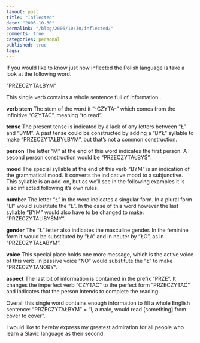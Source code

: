 ```yaml
---
layout: post
title: "Inflected"
date: "2006-10-30"
permalink: "/blog/2006/10/30/inflected/"
comments: true
categories: personal
published: true
tags: 
---
```


If you would like to know just how inflected the Polish language is take a look at the following word.

&#8220;PRZECZYTA&#321;BYM&#8221;

This single verb contains a whole sentence full of information&#8230;

<!-- more -->

<b>verb stem</b>
The stem of the word it &#8220;-CZYTA-&#8221; which comes from the infinitive &#8220;CZYTA&#262;&#8221;, meaning &#8220;to read&#8221;. 

<b>tense</b>
The present tense is indicated by a lack of any letters between &#8220;&#321;&#8221; and &#8220;BYM&#8221;.
A past tense could be constructed by adding a &#8220;BY&#321;&#8221; syllable to make &#8220;PRZECZYTA&#321;BY&#321;BYM&#8221;, but that&#8217;s not a common construction.

<b>person</b>
The letter &#8220;M&#8221; at the end of this word indicates the first person. A second person construction would be &#8220;PRZECZYTA&#321;BY&#346;&#8221;.

<b>mood</b>
The special syllable at the end of this verb &#8220;BYM&#8221; is an indication of the grammatical mood. It converts the indicative mood to a subjunctive. This syllable is an add-on, but as we&#8217;ll see in the following examples it is also inflected following it&#8217;s own rules.

<b>number</b>
The letter &#8220;&#321;&#8221; in the word indicates a singular form. In a plural form &#8220;LI&#8221; would substitute the &#8220;&#321;&#8221;. In the case of this word however the last syllable &#8220;BYM&#8221; would also have to be changed to make: &#8220;PRZECZYTALIBY&#346;MY&#8221;.

<b>gender</b>
The &#8220;&#321;&#8221; letter also indicates the masculine gender. In the feminine form it would be substituted by &#8220;&#321;A&#8221; and in neuter by &#8220;&#321;O&#8221;, as in &#8220;PRZECZYTA&#321;ABYM&#8221;.

<b>voice</b>
This special place holds one more message, which is the active voice of this verb. In passive voice &#8220;NO&#8221; would substitute the &#8220;&#321;&#8221; to make &#8220;PRZECZYTANOBY&#8221;.

<b>aspect</b>
The last bit of information is contained in the prefix &#8220;PRZE&#8221;. It changes the imperfect verb &#8220;CZYTA&#262;&#8221; to the perfect form &#8220;PRZECZYTA&#262;&#8221; and indicates that the person intends to complete the reading.

Overall this single word contains enough information to fill a whole English sentence:
&#8220;PRZECZYTA&#321;BYM&#8221; = &#8220;I, a male, would read [something] from cover to cover&#8221;. 

I would like to hereby express my greatest admiration for all people who learn a Slavic language as their second.